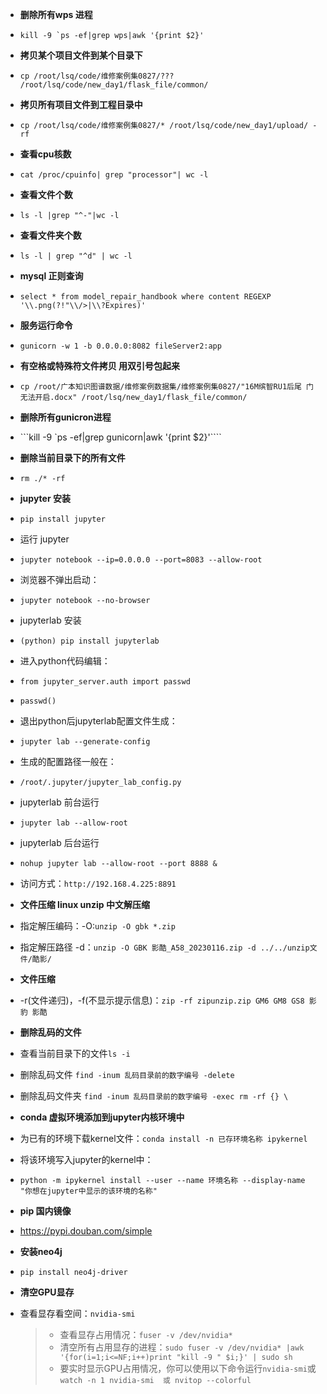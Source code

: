 + **删除所有wps 进程**
+ ```kill -9 `ps -ef|grep wps|awk '{print $2}'```
+ **拷贝某个项目文件到某个目录下**
+ ```cp /root/lsq/code/维修案例集0827/??? /root/lsq/code/new_day1/flask_file/common/```
+ **拷贝所有项目文件到工程目录中**
+ ```cp /root/lsq/code/维修案例集0827/* /root/lsq/code/new_day1/upload/ -rf```
+ **查看cpu核数**
+ ```cat /proc/cpuinfo| grep "processor"| wc -l```
+ **查看文件个数**
+  ```ls -l |grep "^-"|wc -l```
+  **查看文件夹个数**
+  ```ls -l | grep "^d" | wc -l```
+  **mysql 正则查询**
+  ```select * from model_repair_handbook where content REGEXP '\\.png(?!"\\/>|\\?Expires)'```
+  **服务运行命令**
+  ```gunicorn -w 1 -b 0.0.0.0:8082 fileServer2:app```
+  **有空格或特殊符文件拷贝 用双引号包起来**
+  ```cp /root/广本知识图谱数据/维修案例数据集/维修案例集0827/"16M缤智RU1后尾 门无法开启.docx" /root/lsq/new_day1/flask_file/common/```
+  **删除所有gunicron进程**
+  ```kill -9 `ps -ef|grep gunicorn|awk '{print $2}'````
+ **删除当前目录下的所有文件**
+  ```rm ./* -rf```
+  **jupyter 安装**
+  ```pip install jupyter```
+  运行 jupyter
+  ```jupyter notebook --ip=0.0.0.0 --port=8083 --allow-root```
+   浏览器不弹出启动：
+  ```jupyter notebook --no-browser```
+ jupyterlab 安装
+  ```(python) pip install jupyterlab```
+ 进入python代码编辑：
+ ```from jupyter_server.auth import passwd```
+ ```passwd()```
+ 退出python后jupyterlab配置文件生成：
+ ```jupyter lab --generate-config```
+ 生成的配置路径一般在：
+ ```/root/.jupyter/jupyter_lab_config.py```
+ jupyterlab 前台运行
+ ```jupyter lab --allow-root```
+ jupyterlab 后台运行
+ ```nohup jupyter lab --allow-root --port 8888 &```
+ 访问方式：```http://192.168.4.225:8891```
+ **文件压缩 linux unzip 中文解压缩**
+  指定解压编码：-O:```unzip -O gbk *.zip```
+  指定解压路径 -d：```unzip -O GBK 影酷_A58_20230116.zip -d ../../unzip文件/酷影/```
+  **文件压缩**
+  -r(文件递归)，-f(不显示提示信息)：```zip -rf zipunzip.zip GM6 GM8 GS8 影豹 影酷```
+  **删除乱码的文件**
+  查看当前目录下的文件```ls -i```
+ 删除乱码文件 ```find -inum 乱码目录前的数字编号 -delete```
+ 删除乱码文件夹 ```find -inum 乱码目录前的数字编号 -exec rm -rf {} \```












+ **conda 虚拟环境添加到jupyter内核环境中**
+ 为已有的环境下载kernel文件：```conda install -n 已存环境名称 ipykernel```
+ 将该环境写入jupyter的kernel中：
+ ```python -m ipykernel install --user --name 环境名称 --display-name "你想在jupyter中显示的该环境的名称"```

+ **pip 国内镜像**
+ https://pypi.douban.com/simple
+ **安装neo4j**
+ ```pip install neo4j-driver```
+ **清空GPU显存**
+ 查看显存看空间：```nvidia-smi```
  >- 查看显存占用情况：```fuser -v /dev/nvidia*```
	>- 清空所有占用显存的进程：```sudo fuser -v /dev/nvidia* |awk '{for(i=1;i<=NF;i++)print "kill -9 " $i;}' | sudo sh```
	>- 要实时显示GPU占用情况，你可以使用以下命令运行```nvidia-smi```或```watch -n 1 nvidia-smi  或 nvitop --colorful```

